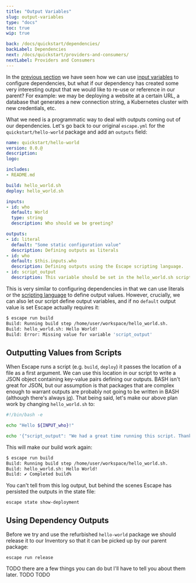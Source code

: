 ```yaml
---
title: "Output Variables"
slug: output-variables
type: "docs"
toc: true
wip: true

back: /docs/quickstart/dependencies/
backLabel: Dependencies
next: /docs/quickstart/providers-and-consumers/
nextLabel: Providers and Consumers
---
```


In the [previous section](/docs/quickstart/dependencies/) we have seen how we
can use [input variables](/docs/quickstart/input-variables/) to configure
dependencies, but what if our dependency has created some very interesting
output that we would like to re-use or reference in our parent?  For example:
we may be deploying a website at a certain URL, a database that generates a new
connection string, a Kubernetes cluster with new credentials, etc.

What we need is a programmatic way to deal with outputs coming out of our
dependencies. Let's go back to our original `escape.yml` for the
`quickstart/hello-world` package and add an `outputs` field:

```yaml
name: quickstart/hello-world
version: 0.0.@
description: 
logo: 

includes:
- README.md

build: hello_world.sh
deploy: hello_world.sh

inputs:
- id: who
  default: World
  type: string
  description: Who should we be greeting?

outputs:
- id: literal
  default: "Some static configuration value"
  description: Defining outputs as literals
- id: who
  default: $this.inputs.who
  description: Defining outputs using the Escape scripting language.
- id: script_output
  description: This variable should be set in the hello_world.sh script.
```

This is very similar to configuring dependencies in that we can use literals or
the [scripting language](/docs/references/scripting-language/) to define output
values. However, crucially, we can also let our script define output variables,
and if no `default` output value is set Escape actually requires it:

```bash
$ escape run build            
Build: Running build step /home/user/workspace/hello_world.sh.
Build: hello_world.sh: Hello World!
Build: Error: Missing value for variable 'script_output'
```

## Outputting Values from Scripts

When Escape runs a script (e.g. `build`, `deploy`) it passes the location of a
file as a first argument.  We can use this location in our script to write a
JSON object containing key-value pairs defining our outputs. BASH isn't great
for JSON, but our assumption is that packages that are complex enough to
warrant outputs are probably not going to be written in BASH (although there's
always [jq](https://stedolan.github.io/jq/)). That being said, let's make our
above plan work by changing `hello_world.sh` to:

```bash
#!/bin/bash -e

echo "Hello ${INPUT_who}!"

echo '{"script_output": "We had a great time running this script. Thanks."}' > $1
```

This will make our build work again:

```bash
$ escape run build            
Build: Running build step /home/user/workspace/hello_world.sh.
Build: hello_world.sh: Hello World!
Build: ✔️ Completed build% 
```

You can't tell from this log output, but behind the scenes Escape has persisted 
the outputs in the state file:

```
escape state show-deployment
```

## Using Dependency Outputs

Before we try and use the refurbished `hello-world` package we should release 
it to our Inventory so that it can be picked up by our parent package:

```
escape run release
```

TODO
there are a few things you can do but I'll have to tell you about them later. TODO
TODO
